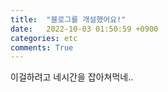 ```yaml
---
title:  "블로그를 개설했어요!"
date:   2022-10-03 01:50:59 +0900
categories: etc
comments: True
---
```


이걸하려고 네시간을 잡아쳐먹네..